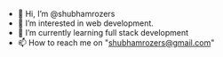 - 👋 Hi, I’m @shubhamrozers
- 👀 I’m interested in web development.
- 🌱 I’m currently learning full stack development
- 📫 How to reach me on "shubhamrozers@gmail.com"

